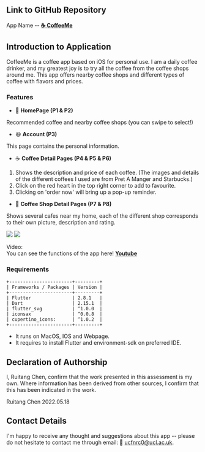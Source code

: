 
## Link to GitHub Repository 
App Name -- [**☕️ CoffeeMe**](https://github.com/xxxcrttt/casa0015-mobile-assessment)

## Introduction to Application

CoffeeMe is a coffee app based on iOS for personal use. I am a daily coffee drinker, and my greatest joy is to try all the coffee from the coffee shops around me. This app offers nearby coffee shops and different types of coffee with flavors and prices. 

### Features
* 📱 **HomePage (P1 & P2)**     

Recommended coffee and nearby coffee shops (you can swipe to select!) 

* 😃 **Account (P3)**  

This page contains the personal information. 

* ☕️ **Coffee Detail Pages (P4 & P5 & P6)**

1. Shows the description and price of each coffee. (The images and details of the different coffees I used are from Pret A Manger and Starbucks.)
2. Click on the red heart in the top right corner to add to favourite.
3. Clicking on 'order now' will bring up a pop-up reminder.

* 🌇 **Coffee Shop Detail Pages (P7 & P8)**    

Shows several cafes near my home, each of the different shop corresponds to their own picture, description and rating.

<img src='https://github.com/xxxcrttt/casa0015-mobile-assessment/blob/main/capture/2.JPG'>

<img src='https://github.com/xxxcrttt/casa0015-mobile-assessment/blob/main/capture/1.JPG'>

Video:   
You can see the functions of the app here! [**Youtube**](https://youtu.be/zY5-WqG4jB4)


### Requirements
```
+-----------------------+---------+
| Frameworks / Packages | Version |
+-----------------------+---------+
| Flutter               | 2.8.1   |
| Dart                  | 2.15.1  |
| flutter_svg           | ^1.0.0  |
| iconsax               | ^0.0.8  |
| cupertino_icons:      | ^1.0.2  |
+-----------------------+---------+
```
* It runs on MacOS, IOS and Webpage. 
* It requires to install Flutter and environment-sdk on preferred IDE.


## Declaration of Authorship

I, Ruitang Chen, confirm that the work presented in this assessment is my own. Where information has been derived from other sources, I confirm that this has been indicated in the work.


Ruitang Chen
2022.05.18

## Contact Details
I'm happy to receive any thought and suggestions about this app -- please do not hesitate to contact me through email: 📨 ucfnrc0@ucl.ac.uk. 

